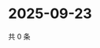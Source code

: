 # 2025-09-23

共 0 条

<!-- BEGIN ZHIHUQUESTIONS -->
<!-- 最后更新时间 Tue Sep 23 2025 19:09:24 GMT+0800 (China Standard Time) -->

<!-- END ZHIHUQUESTIONS -->
